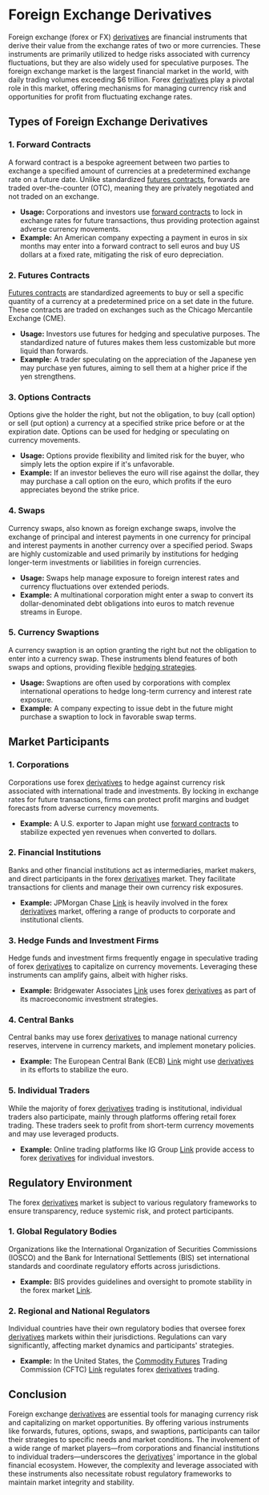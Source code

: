 # Foreign Exchange Derivatives

Foreign exchange (forex or FX) [derivatives](../d/derivatives.md) are financial instruments that derive their value from the exchange rates of two or more currencies. These instruments are primarily utilized to hedge risks associated with currency fluctuations, but they are also widely used for speculative purposes. The foreign exchange market is the largest financial market in the world, with daily trading volumes exceeding $6 trillion. Forex [derivatives](../d/derivatives.md) play a pivotal role in this market, offering mechanisms for managing currency risk and opportunities for profit from fluctuating exchange rates.

## Types of Foreign Exchange Derivatives

### 1. **Forward Contracts**

A forward contract is a bespoke agreement between two parties to exchange a specified amount of currencies at a predetermined exchange rate on a future date. Unlike standardized [futures contracts](../f/futures_contracts.md), forwards are traded over-the-counter (OTC), meaning they are privately negotiated and not traded on an exchange.

- **Usage:** Corporations and investors use [forward contracts](../f/forward_contracts.md) to lock in exchange rates for future transactions, thus providing protection against adverse currency movements.
- **Example:** An American company expecting a payment in euros in six months may enter into a forward contract to sell euros and buy US dollars at a fixed rate, mitigating the risk of euro depreciation.

### 2. **Futures Contracts**

[Futures contracts](../f/futures_contracts.md) are standardized agreements to buy or sell a specific quantity of a currency at a predetermined price on a set date in the future. These contracts are traded on exchanges such as the Chicago Mercantile Exchange (CME).

- **Usage:** Investors use futures for hedging and speculative purposes. The standardized nature of futures makes them less customizable but more liquid than forwards.
- **Example:** A trader speculating on the appreciation of the Japanese yen may purchase yen futures, aiming to sell them at a higher price if the yen strengthens.

### 3. **Options Contracts**

Options give the holder the right, but not the obligation, to buy (call option) or sell (put option) a currency at a specified strike price before or at the expiration date. Options can be used for hedging or speculating on currency movements.

- **Usage:** Options provide flexibility and limited risk for the buyer, who simply lets the option expire if it's unfavorable.
- **Example:** If an investor believes the euro will rise against the dollar, they may purchase a call option on the euro, which profits if the euro appreciates beyond the strike price.

### 4. **Swaps**

Currency swaps, also known as foreign exchange swaps, involve the exchange of principal and interest payments in one currency for principal and interest payments in another currency over a specified period. Swaps are highly customizable and used primarily by institutions for hedging longer-term investments or liabilities in foreign currencies.

- **Usage:** Swaps help manage exposure to foreign interest rates and currency fluctuations over extended periods.
- **Example:** A multinational corporation might enter a swap to convert its dollar-denominated debt obligations into euros to match revenue streams in Europe.

### 5. **Currency Swaptions**

A currency swaption is an option granting the right but not the obligation to enter into a currency swap. These instruments blend features of both swaps and options, providing flexible [hedging strategies](../h/hedging_strategies.md).

- **Usage:** Swaptions are often used by corporations with complex international operations to hedge long-term currency and interest rate exposure.
- **Example:** A company expecting to issue debt in the future might purchase a swaption to lock in favorable swap terms.

## Market Participants

### 1. **Corporations**

Corporations use forex [derivatives](../d/derivatives.md) to hedge against currency risk associated with international trade and investments. By locking in exchange rates for future transactions, firms can protect profit margins and budget forecasts from adverse currency movements.

- **Example:** A U.S. exporter to Japan might use [forward contracts](../f/forward_contracts.md) to stabilize expected yen revenues when converted to dollars.

### 2. **Financial Institutions**

Banks and other financial institutions act as intermediaries, market makers, and direct participants in the forex [derivatives](../d/derivatives.md) market. They facilitate transactions for clients and manage their own currency risk exposures.

- **Example:** JPMorgan Chase [Link](https://www.jpmorganchase.com/) is heavily involved in the forex [derivatives](../d/derivatives.md) market, offering a range of products to corporate and institutional clients.

### 3. **Hedge Funds and Investment Firms**

Hedge funds and investment firms frequently engage in speculative trading of forex [derivatives](../d/derivatives.md) to capitalize on currency movements. Leveraging these instruments can amplify gains, albeit with higher risks.

- **Example:** Bridgewater Associates [Link](https://www.bridgewater.com/) uses forex [derivatives](../d/derivatives.md) as part of its macroeconomic investment strategies.

### 4. **Central Banks**

Central banks may use forex [derivatives](../d/derivatives.md) to manage national currency reserves, intervene in currency markets, and implement monetary policies.

- **Example:** The European Central Bank (ECB) [Link](https://www.ecb.europa.eu/) might use [derivatives](../d/derivatives.md) in its efforts to stabilize the euro.

### 5. **Individual Traders**

While the majority of forex [derivatives](../d/derivatives.md) trading is institutional, individual traders also participate, mainly through platforms offering retail forex trading. These traders seek to profit from short-term currency movements and may use leveraged products.

- **Example:** Online trading platforms like IG Group [Link](https://www.ig.com/) provide access to forex [derivatives](../d/derivatives.md) for individual investors.

## Regulatory Environment

The forex [derivatives](../d/derivatives.md) market is subject to various regulatory frameworks to ensure transparency, reduce systemic risk, and protect participants.

### 1. **Global Regulatory Bodies**

Organizations like the International Organization of Securities Commissions (IOSCO) and the Bank for International Settlements (BIS) set international standards and coordinate regulatory efforts across jurisdictions.

- **Example:** BIS provides guidelines and oversight to promote stability in the forex market [Link](https://www.bis.org/).

### 2. **Regional and National Regulators**

Individual countries have their own regulatory bodies that oversee forex [derivatives](../d/derivatives.md) markets within their jurisdictions. Regulations can vary significantly, affecting market dynamics and participants' strategies.

- **Example:** In the United States, the [Commodity Futures](../c/commodity_futures.md) Trading Commission (CFTC) [Link](https://www.cftc.gov/) regulates forex [derivatives](../d/derivatives.md) trading.

## Conclusion

Foreign exchange [derivatives](../d/derivatives.md) are essential tools for managing currency risk and capitalizing on market opportunities. By offering various instruments like forwards, futures, options, swaps, and swaptions, participants can tailor their strategies to specific needs and market conditions. The involvement of a wide range of market players—from corporations and financial institutions to individual traders—underscores the [derivatives](../d/derivatives.md)' importance in the global financial ecosystem. However, the complexity and leverage associated with these instruments also necessitate robust regulatory frameworks to maintain market integrity and stability.
